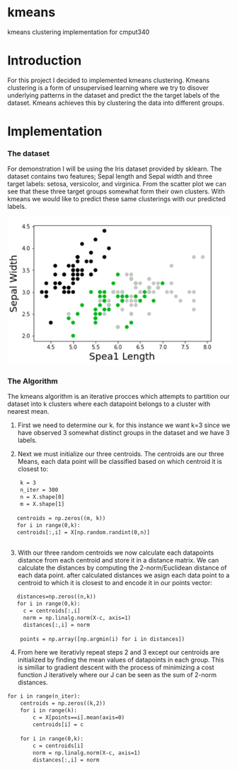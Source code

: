 # kmeans
kmeans clustering implementation for cmput340 


# Introduction 
For this project I decided to implemented kmeans clustering.
Kmeans clustering is a form of unsupervised learning where we try to disover underlying patterns in the dataset and predict the the target labels of the dataset. 
Kmeans achieves this by clustering the data into different groups. 

# Implementation

### The dataset

For demonstration I will be using the Iris dataset provided by sklearn. The dataset contains two features; Sepal length and Sepal width and three target labels:
setosa, versicolor, and virginica. From the scatter plot we can see that these three target groups somewhat form their own clusters. With kmeans we would like to predict these same clusterings with our predicted labels. 

 <img src="iris.png"/>
 
### The Algorithm
 
The kmeans algorithm is an iterative procces which attempts to partition our dataset into k clusters where each datapoint belongs to a cluster with nearest mean.

1. First we need to determine our k. for this instance we want k=3 since we have observed 3 somewhat distinct groups in the dataset and we have 3 labels. 

2. Next we must initialize our three centroids. The centroids are our three Means, each data point will be classified based on which centroid it is closest to:
```python:
    k = 3
    n_iter = 300
    n = X.shape[0]
    m = X.shape[1]
    
   centroids = np.zeros((m, k)) 
   for i in range(0,k):
   centroids[:,i] = X[np.random.randint(0,n)]
    
 ```
 3. With our three random centroids we now calculate each datapoints distance from each centroid and store it in a distance matrix. We can calculate the distances by   computing the 2-norm/Euclidean distance of each data point. after calculated distances we asign each data point to a centroid to which it is closest to and encode    it in our points vector:

```python:
   distances=np.zeros((n,k))
   for i in range(0,k):
     c = centroids[:,i]
     norm = np.linalg.norm(X-c, axis=1)
     distances[:,i] = norm
    
    points = np.array([np.argmin(i) for i in distances]) 

```

4. From here we iterativly repeat steps 2 and 3 except our centroids are initialized by finding the mean values of datapoints in each group. This is similiar to   gradient descent with the process of minimizing a cost function J iteratively where our J can be seen as the sum of 2-norm distances. 

```python:
for i in range(n_iter):
    centroids = np.zeros((k,2))
    for i in range(k):
        c = X[points==i].mean(axis=0)
        centroids[i] = c
    
    for i in range(0,k):
        c = centroids[i]
        norm = np.linalg.norm(X-c, axis=1)
        distances[:,i] = norm
```
  

